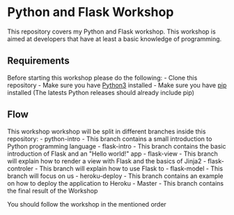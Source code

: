 # Python and Flask Workshop

This repository covers my Python and Flask workshop.
This workshop is aimed at developers that have at least a basic knowledge of programming.

## Requirements
Before starting this workshop please do the following:
    - Clone this repository
    - Make sure you have [Python3](https://www.python.org/downloads/) installed
    - Make sure you have [pip](https://pip.pypa.io/en/stable/installing/) installed (The latests Python releases should already include pip)

## Flow

This workshop workshop will be split in different branches inside this repository:
    - python-intro - This branch contains a small introduction to Python programming language
    - flask-intro - This branch contains the basic introduction of Flask and an "Hello world!" app
    - flask-view - This branch will explain how to render a view with Flask and the basics of Jinja2
    - flask-controler - This branch will explain how to use Flask to
    - flask-model - This branch will focus on us
    - heroku-deploy - This branch contains an example on how to deploy the application to Heroku
    - Master - This branch contains the final result of the Workshop

You should follow the workshop in the mentioned order
